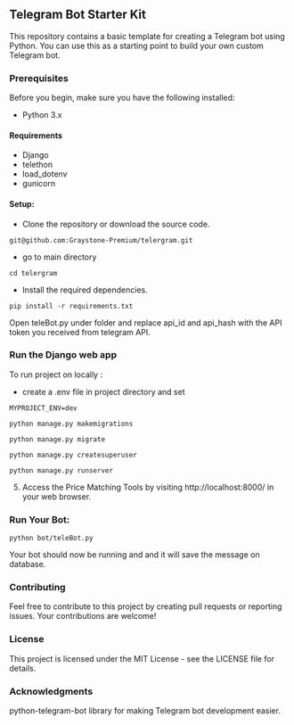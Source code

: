 ## Telegram Bot Starter Kit
This repository contains a basic template for creating a Telegram bot using Python. You can use this as a starting point to build your own custom Telegram bot.

### Prerequisites
Before you begin, make sure you have the following installed:

- Python 3.x

#### Requirements
- Django
- telethon 
- load_dotenv
- gunicorn

#### Setup:
- Clone the repository or download the source code.
```
git@github.com:Graystone-Premium/telergram.git
```
- go to main directory
```
cd telergram
```
- Install the required dependencies.
```
pip install -r requirements.txt
```
Open teleBot.py under folder and replace api_id and api_hash  with the API token you received from telegram API.

### Run the Django web app
To run project on locally :

- create a .env file in project directory and set
```
MYPROJECT_ENV=dev
```

```
python manage.py makemigrations
```

```
python manage.py migrate
```

```
python manage.py createsuperuser
```
```
python manage.py runserver
```
5. Access the Price Matching Tools by visiting http://localhost:8000/ in your web browser.
### Run Your Bot:
```
python bot/teleBot.py
```
Your bot should now be running and and it will save the message on database.

### Contributing
Feel free to contribute to this project by creating pull requests or reporting issues. Your contributions are welcome!

### License
This project is licensed under the MIT License - see the LICENSE file for details.

### Acknowledgments
python-telegram-bot library for making Telegram bot development easier.